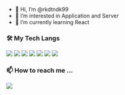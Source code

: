 - 👋 Hi, I’m @rkdtndk99
- 👀 I’m interested in Application and Server
- 🌱 I’m currently learning React 

<h3> 🛠 My Tech Langs  </h3> 
<p align ="left">
<img src="https://img.shields.io/badge/Python-3766AB?style=flat-square&logo=Python&logoColor=white"/></a>
<img src="https://img.shields.io/badge/Java-007396?style=flat-square&logo=Java&logoColor=white"/></a>
<img src="https://img.shields.io/badge/JavaScript-F7DF1E?style=flat-square&logo=JavaScript&logoColor=white"/></a>
<img src="https://img.shields.io/badge/C-A8B9CC?style=flat-square&logo=C&logoColor=white"/></a>
<img src="https://img.shields.io/badge/C++-00599C?style=flat-square&logo=C++&logoColor=white"/></a>
<img src="https://img.shields.io/badge/HTML5-E34F26?style=flat-square&logo=HTML5&logoColor=white"/></a>
<img src="https://img.shields.io/badge/CSS3-1572B6?style=flat-square&logo=CSS3&logoColor=white"/></a>

<h3> 📫 How to reach me ... </h3>
<a href="https://www.instagram.com/rkdtndk_1_23/"><img src="https://img.shields.io/badge/Instagram-E4405F?style=social&logo=Instsgram&logoColor=white&link=https://www.instagram.com/rkdtndk_1_23/"/></a>
